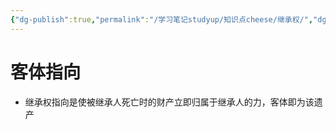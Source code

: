 ```yaml
---
{"dg-publish":true,"permalink":"/学习笔记studyup/知识点cheese/继承权/","dgPassFrontmatter":true,"noteIcon":"","created":"2024-07-12T15:56:10.418+08:00","updated":"2024-09-11T12:08:28.078+08:00"}
---
```


# 客体指向
- 继承权指向是使被继承人死亡时的财产立即归属于继承人的力，客体即为该遗产